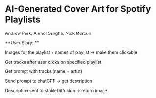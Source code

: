 # AI-Generated Cover Art for Spotify Playlists

Andrew Park, Anmol Sangha, Nick Mercuri

**User Story: **

Images for the playlist + names of playlist → make them clickable 

Get tracks after user clicks on specified playlist 

Get prompt with tracks (name + artist) 

Send prompt to chatGPT → get description

Description sent to stableDiffusion → return image 
